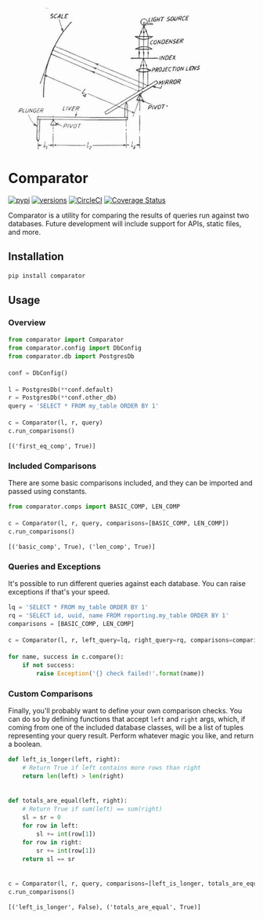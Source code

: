 ![Comparator](https://raw.githubusercontent.com/aaronbiller/comparator/master/docs/comparator.jpg "Comparator")
# Comparator

[![pypi](https://img.shields.io/pypi/v/comparator.svg)](https://pypi.org/project/comparator/)
[![versions](https://img.shields.io/pypi/pyversions/comparator.svg)](https://pypi.org/project/comparator/)
[![CircleCI](https://circleci.com/gh/aaronbiller/comparator/tree/master.svg?style=shield)](https://circleci.com/gh/aaronbiller/comparator/tree/master)
[![Coverage Status](https://coveralls.io/repos/github/aaronbiller/comparator/badge.svg?branch=master)](https://coveralls.io/github/aaronbiller/comparator?branch=master)

Comparator is a utility for comparing the results of queries run against two databases. Future development will include support for APIs, static files, and more.


## Installation
```bash
pip install comparator
```

## Usage
### Overview
```python
from comparator import Comparator
from comparator.config import DbConfig
from comparator.db import PostgresDb

conf = DbConfig()

l = PostgresDb(**conf.default)
r = PostgresDb(**conf.other_db)
query = 'SELECT * FROM my_table ORDER BY 1'

c = Comparator(l, r, query)
c.run_comparisons()
```
```
[('first_eq_comp', True)]
```

### Included Comparisons
There are some basic comparisons included, and they can be imported and passed using constants.
```python
from comparator.comps import BASIC_COMP, LEN_COMP

c = Comparator(l, r, query, comparisons=[BASIC_COMP, LEN_COMP])
c.run_comparisons()
```
```
[('basic_comp', True), ('len_comp', True)]
```

### Queries and Exceptions
It's possible to run different queries against each database. You can raise exceptions if that's your speed.
```python
lq = 'SELECT * FROM my_table ORDER BY 1'
rq = 'SELECT id, uuid, name FROM reporting.my_table ORDER BY 1'
comparisons = [BASIC_COMP, LEN_COMP]

c = Comparator(l, r, left_query=lq, right_query=rq, comparisons=comparisons)

for name, success in c.compare():
    if not success:
        raise Exception('{} check failed!'.format(name))
```

### Custom Comparisons
Finally, you'll probably want to define your own comparison checks. You can do so by defining functions that accept `left` and `right` args, which, if coming from one of the included database classes, will be a list of tuples representing your query result. Perform whatever magic you like, and return a boolean.
```python
def left_is_longer(left, right):
    # Return True if left contains more rows than right
    return len(left) > len(right)


def totals_are_equal(left, right):
    # Return True if sum(left) == sum(right)
    sl = sr = 0
    for row in left:
        sl += int(row[1])
    for row in right:
        sr += int(row[1])
    return sl == sr


c = Comparator(l, r, query, comparisons=[left_is_longer, totals_are_equal])
c.run_comparisons()
```
```
[('left_is_longer', False), ('totals_are_equal', True)]
```
